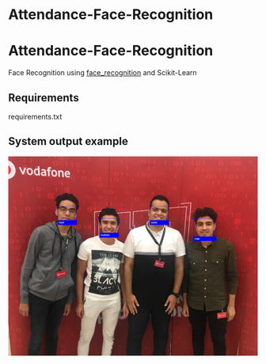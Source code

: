 # Attendance-Face-Recognition
# Attendance-Face-Recognition
Face Recognition using [face_recognition](https://github.com/ageitgey/face_recognition) and Scikit-Learn

## Requirements
requirements.txt

## System output example
![output](out.png)
